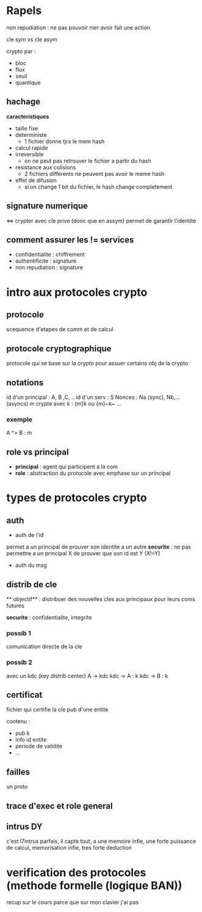 # Rapels
non repudiation : ne pas pouvoir nier avoir fait une action

cle sym vs cle asym
 
crypto par :
- bloc
- flux
- seuil
- quantique

## hachage
 **caracteristiques**
 - taille fixe
 - deterministe
    - 1 fichier donne tjrs le mem hash
 - calcul rapide
 - irreversible
    - on ne peut pas retrouver le fichier a partir du hash
 - resistance aux colisions
    - 2 fichiers differents ne peuvent pas avoir le meme hash
 - effet de difusion
    - si on change 1 bit du fichier, le hash change completement

## signature numerique
<=> crypter avec cle prive (donc que en assym)
permet de garantir l'identite 

## comment assurer les != services
- confidentialite : chiffrement
- authentificite : signature
- non repudiation : signature

# intro aux protocoles crypto

## protocole
scequence d'etapes de comm et de calcul

## protocole cryptographique
protocole qui se base sur la crypto pour assuer certains obj de la crypto

## notations
id d'un principal : A, B ,C, ..
id d'un serv : S
Nonces : Na (sync), Nb,...(asyncs)
m crypte avec k : {m}k ou {m}~k~
...
 
### exemple
A ^> B : m

## role vs principal
- **principal** : agent qui participent a la com
- **role** : abstraction du protocole avec emphase  sur un principal

# types de protocoles crypto

## auth

- auth de l'id

permet a un principal de prouver son identite a un autre 
**securite** : ne pas permettre a un principal X de prouver que son id est Y (X!=Y)

- auth du msg

## distrib de cle

** objectif** :  distribuer des nouvelles cles aux principaux pour leurs coms futures

**securite** : 
confidentialite, integrite

### possib 1 
comunication directe de la cle

### possib 2
avec un kdc (key distrib center) 
A -> kdc
kdc -> A : k
kdc -> B : k

## certificat
fichier qui certifie la cle pub d'une entite

contenu :
- pub k
- info id entite
- periode de validite
- ...

## failles

un proto

## trace d'exec et role general

## intrus DY
c'est l7intrus parfais, il capte tout, a une memoire infie, une forte puissance de calcul, memorisation infie, tres forte deduction

# verification des protocoles (methode formelle (logique BAN))
recup sur le cours parce que sur mon clavier j'ai pas



